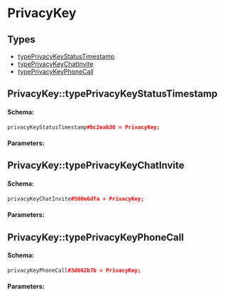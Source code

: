 # PrivacyKey

## Types

* [typePrivacyKeyStatusTimestamp](#privacykeytypeprivacykeystatustimestamp)
* [typePrivacyKeyChatInvite](#privacykeytypeprivacykeychatinvite)
* [typePrivacyKeyPhoneCall](#privacykeytypeprivacykeyphonecall)

## PrivacyKey::typePrivacyKeyStatusTimestamp

#### Schema:

```c++
privacyKeyStatusTimestamp#bc2eab30 = PrivacyKey;
```

#### Parameters:


## PrivacyKey::typePrivacyKeyChatInvite

#### Schema:

```c++
privacyKeyChatInvite#500e6dfa = PrivacyKey;
```

#### Parameters:


## PrivacyKey::typePrivacyKeyPhoneCall

#### Schema:

```c++
privacyKeyPhoneCall#3d662b7b = PrivacyKey;
```

#### Parameters:


